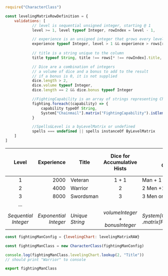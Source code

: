 ```javascript
require("CharacterClass")

const levelingMatrixRowDefinition = {
    validations: [
            // level is sequential unsigned integer, starting @ 1
            level >= 1, level typeof Integer, rowIndex = level - 1,

            // experience is an unsigned integer that grows every level
            experience typeof Integer, level > 1 && experience > rows[rowIndex-1].experience,
            
            // title is a string unique to the column
            title typeof String, title !== rows[* !== rowIndex].title,

            // Dice are a combination of integers
            // a volume of dice and a bonus to add to the result
            // if a bonus is 0, it is not supplied
            dice.length > 2, 
            dice.volume typeof Integer, 
            dice.length == 2 && dice.bonus typeof Integer

            //FightingCapability is an array of strings representing Chainmail system rules
            fighting.foreach((capability) => {
                capability typeOf String,
                System["Chainmail"].matrix("FightingCapability").isElement(capability))
            }

            //Spells&Level is a byLevelMatrix or undefined
            spells === undefined || spells instanceOf ByLevelMatrix
    ]
]
```
| Level   | Experience |  Title        | Dice for</br>Accumulative Hists | Fighting</br>Capability | Spells & Level</br>1 2 3 4 5 6 |
|:-------:|-------:|----------------|:-----:|--|:---:|
| 1       |   2000 | Veteran        | 1 + 1 | Man + 1 | NIL |
| 2       |   4000 | Warrior        | 2     | 2 Men +1  | NIL |
| 3       |   8000 | Swordsman      | 3     | 3 Men or Hero -1 | NIL |
| ...
| _Sequential</br>Integer_ | _Exponential</br>Integer_ | _Unique</br>String_ | _volumeInteger +</br>bonusInteger_ | _System[Chainmail]</br>.matrix[FightingCapability]_ | _Always undefined_ |

```javascript
const fightingManConfig = {levelingChart: levelingMatrixRAW}

const fightingManClass = new CharacterClass(fightingManConfig)

console.log(fightingManClass.levelingChart.lookup(2, "Title"))
// should print "Warrior" to console

export fightingManClass
```